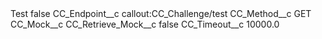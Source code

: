 <?xml version="1.0" encoding="UTF-8"?>
<CustomMetadata xmlns="http://soap.sforce.com/2006/04/metadata" xmlns:xsi="http://www.w3.org/2001/XMLSchema-instance" xmlns:xsd="http://www.w3.org/2001/XMLSchema">
    <label>Test</label>
    <protected>false</protected>
    <values>
        <field>CC_Endpoint__c</field>
        <value xsi:type="xsd:string">callout:CC_Challenge/test</value>
    </values>
    <values>
        <field>CC_Method__c</field>
        <value xsi:type="xsd:string">GET</value>
    </values>
    <values>
        <field>CC_Mock__c</field>
        <value xsi:nil="true"/>
    </values>
    <values>
        <field>CC_Retrieve_Mock__c</field>
        <value xsi:type="xsd:boolean">false</value>
    </values>
    <values>
        <field>CC_Timeout__c</field>
        <value xsi:type="xsd:double">10000.0</value>
    </values>
</CustomMetadata>
